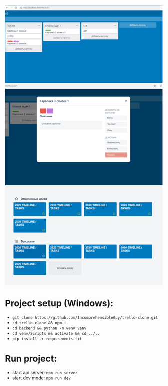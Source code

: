 ![alt text](preview1.jpg)
![alt text](preview2.jpg)
![alt text](preview3.jpg)

# Project setup (Windows):
* `git clone https://github.com/IncomprehensibleGuy/trello-clone.git`
* `cd trello-clone && npm i`
* `cd backend && python -m venv venv`
* `cd venv/Scripts && activate && cd ../..`
* `pip install -r requirements.txt`

# Run project:
* start api server: `npm run server`
* start dev mode: `npm run dev`
